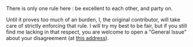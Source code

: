 There is only one rule here : be excellent to each other, and party
on.

Until it proves too much of an burden, I, the original contributor,
will take care of strictly enforcing that rule. I will try my best to
be fair, but if you still find me lacking in that respect, you are
welcome to open a "General Issue" about your disagreement (at [this
address](https://github.com/lih/BHR/issues/new/choose)). 

